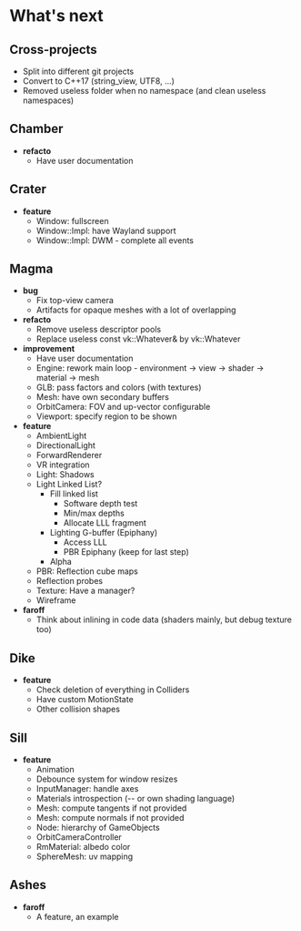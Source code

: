 # What's next

## Cross-projects

- Split into different git projects
- Convert to C++17 (string_view, UTF8, ...)
- Removed useless folder when no namespace (and clean useless namespaces)

## Chamber

- **refacto**
    - Have user documentation

## Crater

- **feature**
    - Window: fullscreen
    - Window::Impl: have Wayland support
    - Window::Impl: DWM - complete all events

## Magma

- **bug**
    - Fix top-view camera
    - Artifacts for opaque meshes with a lot of overlapping
- **refacto**
    - Remove useless descriptor pools
    - Replace useless const vk::Whatever& by vk::Whatever
- **improvement** 
    - Have user documentation
    - Engine: rework main loop - environment -> view -> shader -> material -> mesh
    - GLB: pass factors and colors (with textures)
    - Mesh: have own secondary buffers
    - OrbitCamera: FOV and up-vector configurable
    - Viewport: specify region to be shown
- **feature**
    - AmbientLight
    - DirectionalLight
    - ForwardRenderer
    - VR integration
    - Light: Shadows
    - Light Linked List?
        - Fill linked list
            - Software depth test
            - Min/max depths
            - Allocate LLL fragment
        - Lighting G-buffer (Epiphany)
            - Access LLL
            - PBR Epiphany (keep for last step)
        - Alpha
    - PBR: Reflection cube maps
    - Reflection probes
    - Texture: Have a manager?
    - Wireframe
- **faroff**
    - Think about inlining in code data (shaders mainly, but debug texture too)

## Dike

- **feature**
    - Check deletion of everything in Colliders
    - Have custom MotionState
    - Other collision shapes

## Sill

- **feature**
    - Animation
    - Debounce system for window resizes
    - InputManager: handle axes 
    - Materials introspection (-- or own shading language)
    - Mesh: compute tangents if not provided
    - Mesh: compute normals if not provided
    - Node: hierarchy of GameObjects
    - OrbitCameraController
    - RmMaterial: albedo color
    - SphereMesh: uv mapping

## Ashes

- **faroff**
    - A feature, an example
